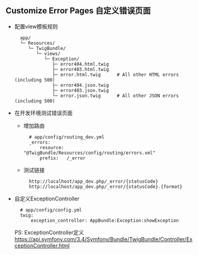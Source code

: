## Customize Error Pages 自定义错误页面
- 配置view模板规则

        app/
        └─ Resources/
           └─ TwigBundle/
              └─ views/
                 └─ Exception/
                    ├─ error404.html.twig
                    ├─ error403.html.twig
                    ├─ error.html.twig      # All other HTML errors (including 500)
                    ├─ error404.json.twig
                    ├─ error403.json.twig
                    └─ error.json.twig      # All other JSON errors (including 500)
- 在开发环境测试错误页面
	- 增加路由
	
    		# app/config/routing_dev.yml
            _errors:
                resource: "@TwigBundle/Resources/config/routing/errors.xml"
                prefix:   /_error
    - 测试链接
    
    		http://localhost/app_dev.php/_error/{statusCode}
			http://localhost/app_dev.php/_error/{statusCode}.{format}
- 自定义ExceptionController

		# app/config/config.yml
        twig:
            exception_controller: AppBundle:Exception:showException

	PS: ExceptionController定义		    https://api.symfony.com/3.4/Symfony/Bundle/TwigBundle/Controller/ExceptionController.html